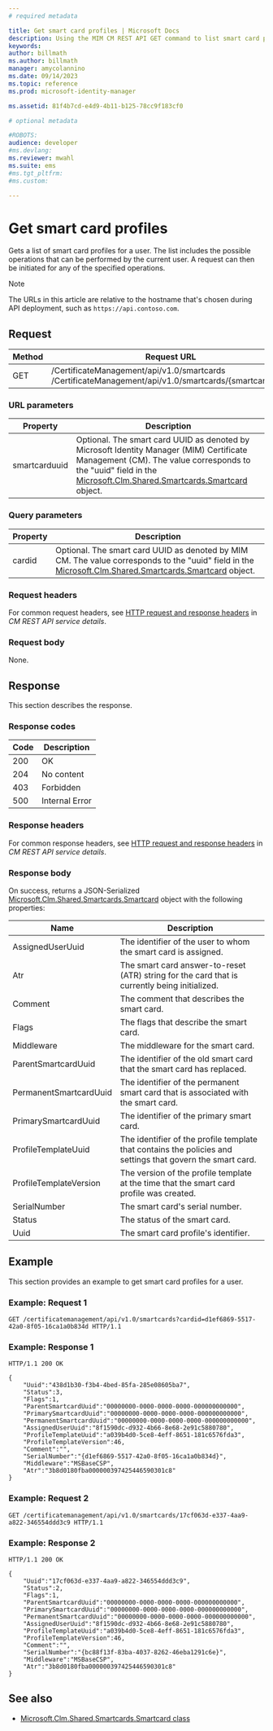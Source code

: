 ```yaml
---
# required metadata

title: Get smart card profiles | Microsoft Docs
description: Using the MIM CM REST API GET command to list smart card profiles for a user.
keywords:
author: billmath
ms.author: billmath
manager: amycolannino
ms.date: 09/14/2023
ms.topic: reference
ms.prod: microsoft-identity-manager

ms.assetid: 81f4b7cd-e4d9-4b11-b125-78cc9f183cf0

# optional metadata

#ROBOTS:
audience: developer
#ms.devlang:
ms.reviewer: mwahl
ms.suite: ems
#ms.tgt_pltfrm:
#ms.custom:

---
```


# Get smart card profiles
Gets a list of smart card profiles for a user. The list includes the possible operations that can be performed by the current user. A request can then be initiated for any of the specified operations.

>[!NOTE]
>The URLs in this article are relative to the hostname that's chosen during API deployment, such as `https://api.contoso.com`.

## Request

Method  |Request URL  
---------|---------
GET     |/CertificateManagement/api/v1.0/smartcards <br/> /CertificateManagement/api/v1.0/smartcards/{smartcarduuid}


### URL parameters

Property| Description
---------|--------
smartcarduuid | Optional. The smart card UUID as denoted by Microsoft Identity Manager (MIM) Certificate Management (CM). The value corresponds to the "uuid" field in the [Microsoft.Clm.Shared.Smartcards.Smartcard](https://msdn.microsoft.com/library/microsoft.clm.shared.smartcards.smartcard.aspx) object.

### Query parameters

Property| Description
---------|--------
cardid | Optional. The smart card UUID as denoted by MIM CM. The value corresponds to the "uuid" field in the [Microsoft.Clm.Shared.Smartcards.Smartcard](https://msdn.microsoft.com/library/microsoft.clm.shared.smartcards.smartcard.aspx) object.

### Request headers
For common request headers, see [HTTP request and response headers](certificate-management-rest-api-service-details.md#http-request-and-response-headers) in *CM REST API service details*.

### Request body
None.

## Response
This section describes the response.

### Response codes

Code  |Description  
---------|---------
200 | OK
204 | No content
403 | Forbidden
500 | Internal Error

### Response headers
For common response headers, see [HTTP request and response headers](certificate-management-rest-api-service-details.md#http-request-and-response-headers) in *CM REST API service details*.

### Response body
On success, returns a JSON-Serialized [Microsoft.Clm.Shared.Smartcards.Smartcard](https://msdn.microsoft.com/library/microsoft.clm.shared.smartcards.smartcard.aspx) object with the following properties:

Name | Description
-----|-----------
AssignedUserUuid | The identifier of the user to whom the smart card is assigned.
Atr | The smart card answer-to-reset (ATR) string for the card that is currently being initialized.
Comment | The comment that describes the smart card.
Flags | The flags that describe the smart card.
Middleware | The middleware for the smart card.
ParentSmartcardUuid | The identifier of the old smart card that the smart card has replaced.
PermanentSmartcardUuid | The identifier of the permanent smart card that is associated with the smart card.
PrimarySmartcardUuid | The identifier of the primary smart card.
ProfileTemplateUuid | The identifier of the profile template that contains the policies and settings that govern the smart card.
ProfileTemplateVersion | The version of the profile template at the time that the smart card profile was created.
SerialNumber | The smart card's serial number.
Status | The status of the smart card.
Uuid | The smart card profile's identifier.

## Example
This section provides an example to get smart card profiles for a user.

### Example: Request 1

```
GET /certificatemanagement/api/v1.0/smartcards?cardid=d1ef6869-5517-42a0-8f05-16ca1a0b834d HTTP/1.1
```

### Example: Response 1

```
HTTP/1.1 200 OK

{
    "Uuid":"438d1b30-f3b4-4bed-85fa-285e08605ba7",
    "Status":3,
    "Flags":1,
    "ParentSmartcardUuid":"00000000-0000-0000-0000-000000000000",
    "PrimarySmartcardUuid":"00000000-0000-0000-0000-000000000000",
    "PermanentSmartcardUuid":"00000000-0000-0000-0000-000000000000",
    "AssignedUserUuid":"8f1590dc-d932-4b66-8e68-2e91c5880780",
    "ProfileTemplateUuid":"a039b4d0-5ce8-4eff-8651-181c6576fda3",
    "ProfileTemplateVersion":46,
    "Comment":"",
    "SerialNumber":"{d1ef6869-5517-42a0-8f05-16ca1a0b834d}",
    "Middleware":"MSBaseCSP",
    "Atr":"3b8d0180fba000000397425446590301c8"
}
```       

### Example: Request 2

```
GET /certificatemanagement/api/v1.0/smartcards/17cf063d-e337-4aa9-a822-346554ddd3c9 HTTP/1.1
```

### Example: Response 2

```
HTTP/1.1 200 OK

{
    "Uuid":"17cf063d-e337-4aa9-a822-346554ddd3c9",
    "Status":2,
    "Flags":1,
    "ParentSmartcardUuid":"00000000-0000-0000-0000-000000000000",
    "PrimarySmartcardUuid":"00000000-0000-0000-0000-000000000000",
    "PermanentSmartcardUuid":"00000000-0000-0000-0000-000000000000",
    "AssignedUserUuid":"8f1590dc-d932-4b66-8e68-2e91c5880780",
    "ProfileTemplateUuid":"a039b4d0-5ce8-4eff-8651-181c6576fda3",
    "ProfileTemplateVersion":46,
    "Comment":"",
    "SerialNumber":"{bc88f13f-83ba-4037-8262-46eba1291c6e}",
    "Middleware":"MSBaseCSP",
    "Atr":"3b8d0180fba000000397425446590301c8"
}
```     

## See also

- [Microsoft.Clm.Shared.Smartcards.Smartcard class](https://msdn.microsoft.com/library/microsoft.clm.shared.smartcards.smartcard.aspx)
